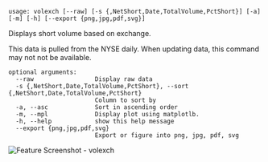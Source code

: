 ```
usage: volexch [--raw] [-s {,NetShort,Date,TotalVolume,PctShort}] [-a] [-m] [-h] [--export {png,jpg,pdf,svg}]
```

Displays short volume based on exchange.

This data is pulled from the NYSE daily.  When updating data, this command may not not be available.

```
optional arguments:
  --raw                 Display raw data
  -s {,NetShort,Date,TotalVolume,PctShort}, --sort {,NetShort,Date,TotalVolume,PctShort}
                        Column to sort by
  -a, --asc             Sort in ascending order
  -m, --mpl             Display plot using matplotlb.
  -h, --help            show this help message
  --export {png,jpg,pdf,svg}
                        Export or figure into png, jpg, pdf, svg
```
<img size="1400" alt="Feature Screenshot - volexch" src="https://user-images.githubusercontent.com/85772166/142969080-6b6fdee9-068f-4f7b-9240-463c69056f97.png">

